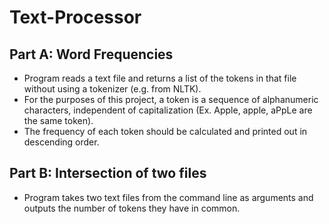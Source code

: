 # Text-Processor

## Part A: Word Frequencies ##

* Program reads a text file and returns a list of the tokens in that file without using a tokenizer (e.g. from NLTK). 
* For the purposes of this project, a token is a sequence of alphanumeric characters, independent of capitalization (Ex. Apple, apple, aPpLe are the same token). 
* The frequency of each token should be calculated and printed out in descending order.
  
## Part B: Intersection of two files ##

* Program takes two text files from the command line as arguments and outputs the number of tokens they have in common.
